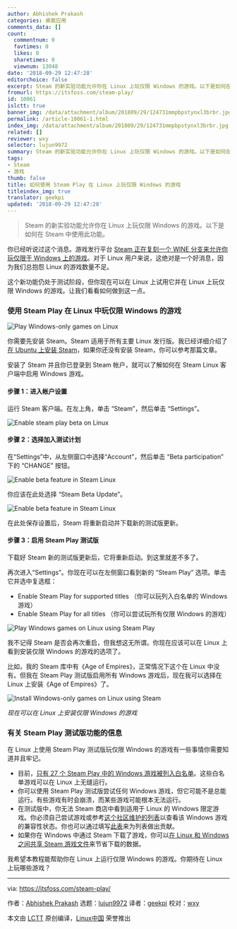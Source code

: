 ```yaml
---
author: Abhishek Prakash
categories: 桌面应用
comments_data: []
count:
  commentnum: 0
  favtimes: 0
  likes: 0
  sharetimes: 0
  viewnum: 13048
date: '2018-09-29 12:47:28'
editorchoice: false
excerpt: Steam 的新实验功能允许你在 Linux 上玩仅限 Windows 的游戏。以下是如何在 Steam 中使用此功能。
fromurl: https://itsfoss.com/steam-play/
id: 10061
islctt: true
banner_img: /data/attachment/album/201809/29/124731mmpbpstynxl3brbr.jpg
permalink: /article-10061-1.html
index_img: /data/attachment/album/201809/29/124731mmpbpstynxl3brbr.jpg.thumb.jpg
related: []
reviewer: wxy
selector: lujun9972
summary: Steam 的新实验功能允许你在 Linux 上玩仅限 Windows 的游戏。以下是如何在 Steam 中使用此功能。
tags:
- Steam
- 游戏
thumb: false
title: 如何使用 Steam Play 在 Linux 上玩仅限 Windows 的游戏
titleindex_img: true
translator: geekpi
updated: '2018-09-29 12:47:28'
---
```



> 
> Steam 的新实验功能允许你在 Linux 上玩仅限 Windows 的游戏。以下是如何在 Steam 中使用此功能。
> 
> 
> 


你已经听说过这个消息。游戏发行平台 [Steam 正在复刻一个 WINE 分支来允许你玩仅限于 Windows 上的游戏](/article-10054-1.html)。对于 Linux 用户来说，这绝对是一个好消息，因为我们总抱怨 Linux 的游戏数量不足。


这个新功能仍处于测试阶段，但你现在可以在 Linux 上试用它并在 Linux 上玩仅限 Windows 的游戏。让我们看看如何做到这一点。


### 使用 Steam Play 在 Linux 中玩仅限 Windows 的游戏


![Play Windows-only games on Linux](/data/attachment/album/201809/29/124731mmpbpstynxl3brbr.jpg)


你需要先安装 Steam。Steam 适用于所有主要 Linux 发行版。我已经详细介绍了[在 Ubuntu 上安装 Steam](https://itsfoss.com/install-steam-ubuntu-linux/)，如果你还没有安装 Steam，你可以参考那篇文章。


安装了 Steam 并且你已登录到 Steam 帐户，就可以了解如何在 Steam Linux 客户端中启用 Windows 游戏。


#### 步骤 1：进入帐户设置


运行 Steam 客户端。在左上角，单击 “Steam”，然后单击 “Settings”。


![Enable steam play beta on Linux](/data/attachment/album/201809/29/124732sqd3hhhfuxxaq2ft.jpg)


#### 步骤 2：选择加入测试计划


在“Settings”中，从左侧窗口中选择“Account”，然后单击 “Beta participation” 下的 “CHANGE” 按钮。


![Enable beta feature in Steam Linux](/data/attachment/album/201809/29/124732wetdkdi1uouqdfjn.jpg)


你应该在此处选择 “Steam Beta Update”。


![Enable beta feature in Steam Linux](/data/attachment/album/201809/29/124732ljdqj2b9w53ft4uo.jpg)


在此处保存设置后，Steam 将重新启动并下载新的测试版更新。


#### 步骤 3：启用 Steam Play 测试版


下载好 Steam 新的测试版更新后，它将重新启动。到这里就差不多了。


再次进入“Settings”。你现在可以在左侧窗口看到新的 “Steam Play” 选项。单击它并选中复选框：


* Enable Steam Play for supported titles （你可以玩列入白名单的 Windows 游戏）
* Enable Steam Play for all titles （你可以尝试玩所有仅限 Windows 的游戏）


![Play Windows games on Linux using Steam Play](/data/attachment/album/201809/29/124733gfw1o2abyel2rqaq.jpg)


我不记得 Steam 是否会再次重启，但我想这无所谓。你现在应该可以在 Linux 上看到安装仅限 Windows 的游戏的选项了。


比如，我的 Steam 库中有《Age of Empires》，正常情况下这个在 Linux 中没有。但我在 Steam Play 测试版启用所有 Windows 游戏后，现在我可以选择在 Linux 上安装《Age of Empires》了。


![Install Windows-only games on Linux using Steam](/data/attachment/album/201809/29/124733quuudk2lly29d9nu.jpg)


*现在可以在 Linux 上安装仅限 Windows 的游戏*


### 有关 Steam Play 测试版功能的信息


在 Linux 上使用 Steam Play 测试版玩仅限 Windows 的游戏有一些事情你需要知道并且牢记。


* 目前，[只有 27 个 Steam Play 中的 Windows 游戏被列入白名单](https://steamcommunity.com/games/221410)。这些白名单游戏可以在 Linux 上无缝运行。
* 你可以使用 Steam Play 测试版尝试任何 Windows 游戏，但它可能不是总能运行。有些游戏有时会崩溃，而某些游戏可能根本无法运行。
* 在测试版中，你无法 Steam 商店中看到适用于 Linux 的 Windows 限定游戏。你必须自己尝试游戏或参考[这个社区维护的列表](https://docs.google.com/spreadsheets/d/1DcZZQ4HL_Ol969UbXJmFG8TzOHNnHoj8Q1f8DIFe8-8/htmlview?sle=true#)以查看该 Windows 游戏的兼容性状态。你也可以通过填写[此表](https://docs.google.com/forms/d/e/1FAIpQLSeefaYQduMST_lg0IsYxZko8tHLKe2vtVZLFaPNycyhY4bidQ/viewform)来为列表做出贡献。
* 如果你在 Windows 中通过 Steam 下载了游戏，你可以[在 Linux 和 Windows 之间共享 Steam 游戏文件](/article-8027-1.html)来节省下载的数据。


我希望本教程能帮助你在 Linux 上运行仅限 Windows 的游戏。你期待在 Linux 上玩哪些游戏？




---


via: <https://itsfoss.com/steam-play/>


作者：[Abhishek Prakash](https://itsfoss.com/author/abhishek/) 选题：[lujun9972](https://github.com/lujun9972) 译者：[geekpi](https://github.com/geekpi) 校对：[wxy](https://github.com/wxy)


本文由 [LCTT](https://github.com/LCTT/TranslateProject) 原创编译，[Linux中国](https://linux.cn/) 荣誉推出